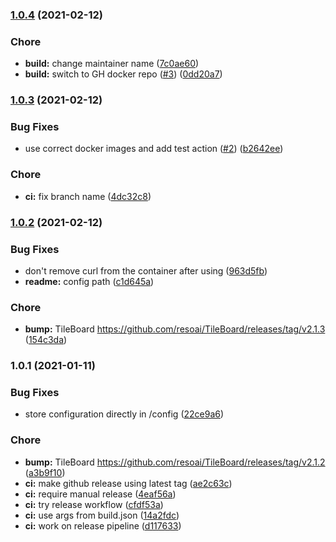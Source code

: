 
### [1.0.4](https://github.com/resoai/TileBoard-addon/compare/v1.0.3...v1.0.4) (2021-02-12)


### Chore

* **build:** change maintainer name ([7c0ae60](https://github.com/resoai/TileBoard-addon/commit/7c0ae608ca7d2d170925bee4d6a68f7a89b4a48b))
* **build:** switch to GH docker repo ([#3](https://github.com/resoai/TileBoard-addon/issues/3)) ([0dd20a7](https://github.com/resoai/TileBoard-addon/commit/0dd20a74014da5fb64e4fcbb8dbe9d442501fa79))

### [1.0.3](https://github.com/resoai/TileBoard-addon/compare/v1.0.2...v1.0.3) (2021-02-12)


### Bug Fixes

* use correct docker images and add test action ([#2](https://github.com/resoai/TileBoard-addon/issues/2)) ([b2642ee](https://github.com/resoai/TileBoard-addon/commit/b2642eef8a883137b885679ce90aa205cdaa1735))


### Chore

* **ci:** fix branch name ([4dc32c8](https://github.com/resoai/TileBoard-addon/commit/4dc32c820fb27867558eca0a9a4e1c6fd84223f4))

### [1.0.2](https://github.com/resoai/TileBoard-addon/compare/v1.0.1...v1.0.2) (2021-02-12)


### Bug Fixes

* don't remove curl from the container after using ([963d5fb](https://github.com/resoai/TileBoard-addon/commit/963d5fb8877a76a2fb7b04951e05099834b46e54))
* **readme:** config path ([c1d645a](https://github.com/resoai/TileBoard-addon/commit/c1d645a980d988af3b4d543dc51d2cbe1d6276bc))


### Chore

* **bump:** TileBoard https://github.com/resoai/TileBoard/releases/tag/v2.1.3 ([154c3da](https://github.com/resoai/TileBoard-addon/commit/154c3da777712899bb856af4f24249e0dfcb3b54))

### 1.0.1 (2021-01-11)


### Bug Fixes

* store configuration directly in /config ([22ce9a6](https://github.com/resoai/TileBoard-addon/commit/22ce9a669ce2999c4106892b7dca33e7c8d5d00f))


### Chore

* **bump:** TileBoard https://github.com/resoai/TileBoard/releases/tag/v2.1.2 ([a3b9f10](https://github.com/resoai/TileBoard-addon/commit/a3b9f10d84a63c5245cefecd413fb6b408ac26b7))
* **ci:** make github release using latest tag ([ae2c63c](https://github.com/resoai/TileBoard-addon/commit/ae2c63c59ed02d4101d011e75bb9888571f3778d))
* **ci:** require manual release ([4eaf56a](https://github.com/resoai/TileBoard-addon/commit/4eaf56a97636e8e96f92d37173aa2afc5b078f70))
* **ci:** try release workflow ([cfdf53a](https://github.com/resoai/TileBoard-addon/commit/cfdf53a4ea586612ba3fefaf2c0647c1799272b2))
* **ci:** use args from build.json ([14a2fdc](https://github.com/resoai/TileBoard-addon/commit/14a2fdc169cf9146eb52c46dc2ceb22384fb4604))
* **ci:** work on release pipeline ([d117633](https://github.com/resoai/TileBoard-addon/commit/d117633a84e9a2ef59d680bdc07a399f6839233f))
